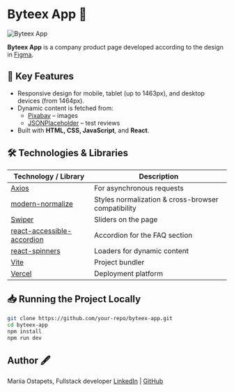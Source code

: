 # Byteex App 🚀

![Byteex App](./images/byteex.png)

**Byteex App** is a company product page developed according to the design in [Figma](https://www.figma.com/design/S2YR3ijlPpGp9KWx4jl0qz/Byteex---Standard-Development-Test?node-id=0-1&p=f&t=BhH2Oak6P9KQES51-0).

## 📌 Key Features

- Responsive design for mobile, tablet (up to 1463px), and desktop devices (from 1464px).
- Dynamic content is fetched from:
  - [Pixabay](https://pixabay.com) – images
  - [JSONPlaceholder](https://jsonplaceholder.typicode.com/) – test reviews
- Built with **HTML, CSS, JavaScript**, and **React**.

## 🛠 Technologies & Libraries

| Technology / Library                                                                   | Description                                        |
| -------------------------------------------------------------------------------------- | -------------------------------------------------- |
| [Axios](https://www.npmjs.com/package/axios)                                           | For asynchronous requests                          |
| [modern-normalize](https://www.npmjs.com/package/modern-normalize)                     | Styles normalization & cross-browser compatibility |
| [Swiper](https://swiperjs.com/)                                                        | Sliders on the page                                |
| [react-accessible-accordion](https://www.npmjs.com/package/react-accessible-accordion) | Accordion for the FAQ section                      |
| [react-spinners](https://www.npmjs.com/package/react-spinners)                         | Loaders for dynamic content                        |
| [Vite](https://vitejs.dev/)                                                            | Project bundler                                    |
| [Vercel](https://vercel.com/)                                                          | Deployment platform                                |

## 📥 Running the Project Locally

```sh
git clone https://github.com/your-repo/byteex-app.git
cd byteex-app
npm install
npm run dev
```

## Author 🖋️

Mariia Ostapets, Fullstack developer
[LinkedIn](https://www.linkedin.com/in/mariia-ostapets/) |
[GitHub](https://github.com/Mariia-Ostapets)
